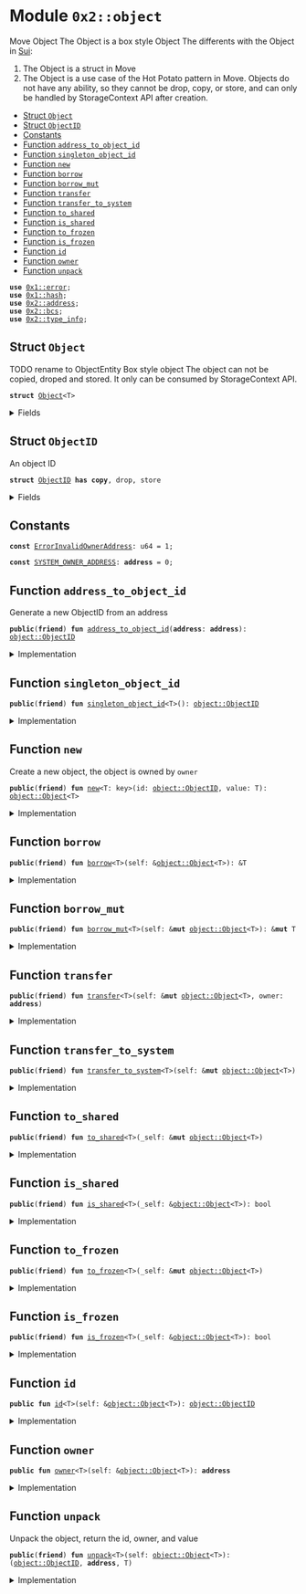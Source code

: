 
<a name="0x2_object"></a>

# Module `0x2::object`

Move Object
The Object is a box style Object
The differents with the Object in [Sui](https://github.com/MystenLabs/sui/blob/598f106ef5fbdfbe1b644236f0caf46c94f4d1b7/crates/sui-framework/sources/object.move#L75):
1. The Object is a struct in Move
2. The Object is a use case of the Hot Potato pattern in Move. Objects do not have any ability, so they cannot be drop, copy, or store, and can only be handled by StorageContext API after creation.


-  [Struct `Object`](#0x2_object_Object)
-  [Struct `ObjectID`](#0x2_object_ObjectID)
-  [Constants](#@Constants_0)
-  [Function `address_to_object_id`](#0x2_object_address_to_object_id)
-  [Function `singleton_object_id`](#0x2_object_singleton_object_id)
-  [Function `new`](#0x2_object_new)
-  [Function `borrow`](#0x2_object_borrow)
-  [Function `borrow_mut`](#0x2_object_borrow_mut)
-  [Function `transfer`](#0x2_object_transfer)
-  [Function `transfer_to_system`](#0x2_object_transfer_to_system)
-  [Function `to_shared`](#0x2_object_to_shared)
-  [Function `is_shared`](#0x2_object_is_shared)
-  [Function `to_frozen`](#0x2_object_to_frozen)
-  [Function `is_frozen`](#0x2_object_is_frozen)
-  [Function `id`](#0x2_object_id)
-  [Function `owner`](#0x2_object_owner)
-  [Function `unpack`](#0x2_object_unpack)


<pre><code><b>use</b> <a href="">0x1::error</a>;
<b>use</b> <a href="">0x1::hash</a>;
<b>use</b> <a href="address.md#0x2_address">0x2::address</a>;
<b>use</b> <a href="bcs.md#0x2_bcs">0x2::bcs</a>;
<b>use</b> <a href="type_info.md#0x2_type_info">0x2::type_info</a>;
</code></pre>



<a name="0x2_object_Object"></a>

## Struct `Object`

TODO rename to ObjectEntity
Box style object
The object can not be copied, droped and stored. It only can be consumed by StorageContext API.


<pre><code><b>struct</b> <a href="object.md#0x2_object_Object">Object</a>&lt;T&gt;
</code></pre>



<details>
<summary>Fields</summary>


<dl>
<dt>
<code>id: <a href="object.md#0x2_object_ObjectID">object::ObjectID</a></code>
</dt>
<dd>

</dd>
<dt>
<code>owner: <b>address</b></code>
</dt>
<dd>

</dd>
<dt>
<code>value: T</code>
</dt>
<dd>
 A flag to indicate whether the object is shared or frozen
</dd>
</dl>


</details>

<a name="0x2_object_ObjectID"></a>

## Struct `ObjectID`

An object ID


<pre><code><b>struct</b> <a href="object.md#0x2_object_ObjectID">ObjectID</a> <b>has</b> <b>copy</b>, drop, store
</code></pre>



<details>
<summary>Fields</summary>


<dl>
<dt>
<code>id: <b>address</b></code>
</dt>
<dd>

</dd>
</dl>


</details>

<a name="@Constants_0"></a>

## Constants


<a name="0x2_object_ErrorInvalidOwnerAddress"></a>



<pre><code><b>const</b> <a href="object.md#0x2_object_ErrorInvalidOwnerAddress">ErrorInvalidOwnerAddress</a>: u64 = 1;
</code></pre>



<a name="0x2_object_SYSTEM_OWNER_ADDRESS"></a>



<pre><code><b>const</b> <a href="object.md#0x2_object_SYSTEM_OWNER_ADDRESS">SYSTEM_OWNER_ADDRESS</a>: <b>address</b> = 0;
</code></pre>



<a name="0x2_object_address_to_object_id"></a>

## Function `address_to_object_id`

Generate a new ObjectID from an address


<pre><code><b>public</b>(<b>friend</b>) <b>fun</b> <a href="object.md#0x2_object_address_to_object_id">address_to_object_id</a>(<b>address</b>: <b>address</b>): <a href="object.md#0x2_object_ObjectID">object::ObjectID</a>
</code></pre>



<details>
<summary>Implementation</summary>


<pre><code><b>public</b>(<b>friend</b>) <b>fun</b> <a href="object.md#0x2_object_address_to_object_id">address_to_object_id</a>(<b>address</b>: <b>address</b>): <a href="object.md#0x2_object_ObjectID">ObjectID</a> {
    <a href="object.md#0x2_object_ObjectID">ObjectID</a> { id: <b>address</b> }
}
</code></pre>



</details>

<a name="0x2_object_singleton_object_id"></a>

## Function `singleton_object_id`



<pre><code><b>public</b>(<b>friend</b>) <b>fun</b> <a href="object.md#0x2_object_singleton_object_id">singleton_object_id</a>&lt;T&gt;(): <a href="object.md#0x2_object_ObjectID">object::ObjectID</a>
</code></pre>



<details>
<summary>Implementation</summary>


<pre><code><b>public</b>(<b>friend</b>) <b>fun</b> <a href="object.md#0x2_object_singleton_object_id">singleton_object_id</a>&lt;T&gt;(): <a href="object.md#0x2_object_ObjectID">ObjectID</a> {
    <a href="object.md#0x2_object_address_to_object_id">address_to_object_id</a>(
        <a href="address.md#0x2_address_from_bytes">address::from_bytes</a>(
            <a href="_sha3_256">hash::sha3_256</a>(
                <a href="_to_bytes">bcs::to_bytes</a>(
                    &<a href="type_info.md#0x2_type_info_type_of">type_info::type_of</a>&lt;T&gt;()
                )
            )
        )
    )
}
</code></pre>



</details>

<a name="0x2_object_new"></a>

## Function `new`

Create a new object, the object is owned by <code>owner</code>


<pre><code><b>public</b>(<b>friend</b>) <b>fun</b> <a href="object.md#0x2_object_new">new</a>&lt;T: key&gt;(id: <a href="object.md#0x2_object_ObjectID">object::ObjectID</a>, value: T): <a href="object.md#0x2_object_Object">object::Object</a>&lt;T&gt;
</code></pre>



<details>
<summary>Implementation</summary>


<pre><code><b>public</b>(<b>friend</b>) <b>fun</b> <a href="object.md#0x2_object_new">new</a>&lt;T: key&gt;(id: <a href="object.md#0x2_object_ObjectID">ObjectID</a>, value: T): <a href="object.md#0x2_object_Object">Object</a>&lt;T&gt; {
    <b>let</b> owner = <a href="object.md#0x2_object_SYSTEM_OWNER_ADDRESS">SYSTEM_OWNER_ADDRESS</a>;
    <a href="object.md#0x2_object_Object">Object</a>&lt;T&gt;{id, value, owner}
}
</code></pre>



</details>

<a name="0x2_object_borrow"></a>

## Function `borrow`



<pre><code><b>public</b>(<b>friend</b>) <b>fun</b> <a href="object.md#0x2_object_borrow">borrow</a>&lt;T&gt;(self: &<a href="object.md#0x2_object_Object">object::Object</a>&lt;T&gt;): &T
</code></pre>



<details>
<summary>Implementation</summary>


<pre><code><b>public</b>(<b>friend</b>) <b>fun</b> <a href="object.md#0x2_object_borrow">borrow</a>&lt;T&gt;(self: &<a href="object.md#0x2_object_Object">Object</a>&lt;T&gt;): &T {
    &self.value
}
</code></pre>



</details>

<a name="0x2_object_borrow_mut"></a>

## Function `borrow_mut`



<pre><code><b>public</b>(<b>friend</b>) <b>fun</b> <a href="object.md#0x2_object_borrow_mut">borrow_mut</a>&lt;T&gt;(self: &<b>mut</b> <a href="object.md#0x2_object_Object">object::Object</a>&lt;T&gt;): &<b>mut</b> T
</code></pre>



<details>
<summary>Implementation</summary>


<pre><code><b>public</b>(<b>friend</b>) <b>fun</b> <a href="object.md#0x2_object_borrow_mut">borrow_mut</a>&lt;T&gt;(self: &<b>mut</b> <a href="object.md#0x2_object_Object">Object</a>&lt;T&gt;): &<b>mut</b> T {
    &<b>mut</b> self.value
}
</code></pre>



</details>

<a name="0x2_object_transfer"></a>

## Function `transfer`



<pre><code><b>public</b>(<b>friend</b>) <b>fun</b> <a href="object.md#0x2_object_transfer">transfer</a>&lt;T&gt;(self: &<b>mut</b> <a href="object.md#0x2_object_Object">object::Object</a>&lt;T&gt;, owner: <b>address</b>)
</code></pre>



<details>
<summary>Implementation</summary>


<pre><code><b>public</b>(<b>friend</b>) <b>fun</b> <a href="object.md#0x2_object_transfer">transfer</a>&lt;T&gt;(self: &<b>mut</b> <a href="object.md#0x2_object_Object">Object</a>&lt;T&gt;, owner: <b>address</b>) {
    <b>assert</b>!(owner != <a href="object.md#0x2_object_SYSTEM_OWNER_ADDRESS">SYSTEM_OWNER_ADDRESS</a>, <a href="_invalid_argument">error::invalid_argument</a>(<a href="object.md#0x2_object_ErrorInvalidOwnerAddress">ErrorInvalidOwnerAddress</a>));
    self.owner = owner;
}
</code></pre>



</details>

<a name="0x2_object_transfer_to_system"></a>

## Function `transfer_to_system`



<pre><code><b>public</b>(<b>friend</b>) <b>fun</b> <a href="object.md#0x2_object_transfer_to_system">transfer_to_system</a>&lt;T&gt;(self: &<b>mut</b> <a href="object.md#0x2_object_Object">object::Object</a>&lt;T&gt;)
</code></pre>



<details>
<summary>Implementation</summary>


<pre><code><b>public</b>(<b>friend</b>) <b>fun</b> <a href="object.md#0x2_object_transfer_to_system">transfer_to_system</a>&lt;T&gt;(self: &<b>mut</b> <a href="object.md#0x2_object_Object">Object</a>&lt;T&gt;){
    self.owner = <a href="object.md#0x2_object_SYSTEM_OWNER_ADDRESS">SYSTEM_OWNER_ADDRESS</a>;
}
</code></pre>



</details>

<a name="0x2_object_to_shared"></a>

## Function `to_shared`



<pre><code><b>public</b>(<b>friend</b>) <b>fun</b> <a href="object.md#0x2_object_to_shared">to_shared</a>&lt;T&gt;(_self: &<b>mut</b> <a href="object.md#0x2_object_Object">object::Object</a>&lt;T&gt;)
</code></pre>



<details>
<summary>Implementation</summary>


<pre><code><b>public</b>(<b>friend</b>) <b>fun</b> <a href="object.md#0x2_object_to_shared">to_shared</a>&lt;T&gt;(_self: &<b>mut</b> <a href="object.md#0x2_object_Object">Object</a>&lt;T&gt;) {
    // TODO set the flag
}
</code></pre>



</details>

<a name="0x2_object_is_shared"></a>

## Function `is_shared`



<pre><code><b>public</b>(<b>friend</b>) <b>fun</b> <a href="object.md#0x2_object_is_shared">is_shared</a>&lt;T&gt;(_self: &<a href="object.md#0x2_object_Object">object::Object</a>&lt;T&gt;): bool
</code></pre>



<details>
<summary>Implementation</summary>


<pre><code><b>public</b>(<b>friend</b>) <b>fun</b> <a href="object.md#0x2_object_is_shared">is_shared</a>&lt;T&gt;(_self: &<a href="object.md#0x2_object_Object">Object</a>&lt;T&gt;) : bool {
    // TODO check the flag
    <b>false</b>
}
</code></pre>



</details>

<a name="0x2_object_to_frozen"></a>

## Function `to_frozen`



<pre><code><b>public</b>(<b>friend</b>) <b>fun</b> <a href="object.md#0x2_object_to_frozen">to_frozen</a>&lt;T&gt;(_self: &<b>mut</b> <a href="object.md#0x2_object_Object">object::Object</a>&lt;T&gt;)
</code></pre>



<details>
<summary>Implementation</summary>


<pre><code><b>public</b>(<b>friend</b>) <b>fun</b> <a href="object.md#0x2_object_to_frozen">to_frozen</a>&lt;T&gt;(_self: &<b>mut</b> <a href="object.md#0x2_object_Object">Object</a>&lt;T&gt;) {
    // TODO set the flag
}
</code></pre>



</details>

<a name="0x2_object_is_frozen"></a>

## Function `is_frozen`



<pre><code><b>public</b>(<b>friend</b>) <b>fun</b> <a href="object.md#0x2_object_is_frozen">is_frozen</a>&lt;T&gt;(_self: &<a href="object.md#0x2_object_Object">object::Object</a>&lt;T&gt;): bool
</code></pre>



<details>
<summary>Implementation</summary>


<pre><code><b>public</b>(<b>friend</b>) <b>fun</b> <a href="object.md#0x2_object_is_frozen">is_frozen</a>&lt;T&gt;(_self: &<a href="object.md#0x2_object_Object">Object</a>&lt;T&gt;) : bool {
    // TODO check the flag
    <b>false</b>
}
</code></pre>



</details>

<a name="0x2_object_id"></a>

## Function `id`



<pre><code><b>public</b> <b>fun</b> <a href="object.md#0x2_object_id">id</a>&lt;T&gt;(self: &<a href="object.md#0x2_object_Object">object::Object</a>&lt;T&gt;): <a href="object.md#0x2_object_ObjectID">object::ObjectID</a>
</code></pre>



<details>
<summary>Implementation</summary>


<pre><code><b>public</b> <b>fun</b> <a href="object.md#0x2_object_id">id</a>&lt;T&gt;(self: &<a href="object.md#0x2_object_Object">Object</a>&lt;T&gt;): <a href="object.md#0x2_object_ObjectID">ObjectID</a> {
    self.id
}
</code></pre>



</details>

<a name="0x2_object_owner"></a>

## Function `owner`



<pre><code><b>public</b> <b>fun</b> <a href="object.md#0x2_object_owner">owner</a>&lt;T&gt;(self: &<a href="object.md#0x2_object_Object">object::Object</a>&lt;T&gt;): <b>address</b>
</code></pre>



<details>
<summary>Implementation</summary>


<pre><code><b>public</b> <b>fun</b> <a href="object.md#0x2_object_owner">owner</a>&lt;T&gt;(self: &<a href="object.md#0x2_object_Object">Object</a>&lt;T&gt;): <b>address</b> {
    self.owner
}
</code></pre>



</details>

<a name="0x2_object_unpack"></a>

## Function `unpack`

Unpack the object, return the id, owner, and value


<pre><code><b>public</b>(<b>friend</b>) <b>fun</b> <a href="object.md#0x2_object_unpack">unpack</a>&lt;T&gt;(self: <a href="object.md#0x2_object_Object">object::Object</a>&lt;T&gt;): (<a href="object.md#0x2_object_ObjectID">object::ObjectID</a>, <b>address</b>, T)
</code></pre>



<details>
<summary>Implementation</summary>


<pre><code><b>public</b>(<b>friend</b>) <b>fun</b> <a href="object.md#0x2_object_unpack">unpack</a>&lt;T&gt;(self: <a href="object.md#0x2_object_Object">Object</a>&lt;T&gt;): (<a href="object.md#0x2_object_ObjectID">ObjectID</a>, <b>address</b>, T) {
    <b>let</b> <a href="object.md#0x2_object_Object">Object</a>{id, owner, value} = self;
    (id, owner, value)
}
</code></pre>



</details>
